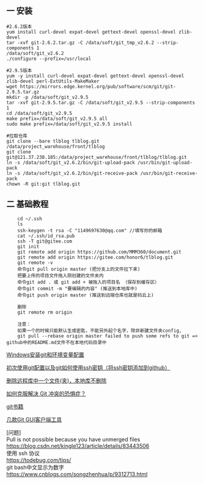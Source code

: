 ## 一 安装  

```
#2.6.2版本
yum install curl-devel expat-devel gettext-devel openssl-devel zlib-devel
tar -xvf git-2.6.2.tar.gz -C /data/soft/git_tmp_v2.6.2 --strip-components 1
/data/soft/git_v2.6.2
./configure --prefix=/usr/local

#2.9.5版本
yum -y install curl-devel expat-devel gettext-devel openssl-devel zlib-devel perl-ExtUtils-MakeMaker
wget https://mirrors.edge.kernel.org/pub/software/scm/git/git-2.9.5.tar.gz
mkdir -p /data/soft/git_v2.9.5
tar -xvf git-2.9.5.tar.gz -C /data/soft/git_v2.9.5 --strip-components 1
cd /data/soft/git_v2.9.5
make prefix=/data/soft/git_v2.9.5 all
sudo make prefix=/data/soft/git_v2.9.5 install

#拉取仓库
git clone --bare tlblog tlblog.git
/data/project_warehouse/front/tlblog
git clone git@121.37.238.185:/data/project_warehouse/front/tlblog/tlblog.git
ln -s /data/soft/git_v2.6.2/bin/git-upload-pack /usr/bin/git-upload-pack
ln -s /data/soft/git_v2.6.2/bin/git-receive-pack /usr/bin/git-receive-pack
chown -R git:git tlblog.git
```

## 二 基础教程  

```
	cd ~/.ssh
	ls
	ssh-keygen -t rsa -C "1149697630@qq.com" //填写你的邮箱
	cat ~/.ssh/id_rsa.pub
	ssh -T git@gitee.com
	git init
	git remote add origin https://github.com/MMM360/document.git
	git remote add origin https://gitee.com/honor6/tlblog.git
	git remote -v
	命令git pull origin master (把分支上的文件拉下来)
	把要上传的项目文件拖入刚创建的文件夹内
	命令git add . 或 git add + 被拖入的项目名 （保存到缓存区）
	命令git commit -m "要编辑的内容" (推送到本地库中)
	命令git push origin master (推送到远端仓库也就是码云上)
	
	删除
	git remote rm origin
	
	注意：
	如果一个的时候只能默认生成密匙，不能另外起个名字，除非新建文件夹config,
	git pull --rebase origin master failed to push some refs to git => github中的README.md文件不在本地代码目录中
```

[Windows安装git和环境变量配置](https://blog.csdn.net/dietime1943/article/details/71751007)  
	
[初次使用git配置以及git如何使用ssh密钥（将ssh密钥添加到github）](https://www.cnblogs.com/superGG1990/p/6844952.html)  
	
[删除远程库中一个文件(夹)，本地库不删除](https://blog.csdn.net/J080624/article/details/83346991)    

[如何克服解决 Git 冲突的恐惧症？](https://www.zhihu.com/question/27507789)  
	
[git书籍](http://iissnan.com/progit/)  
	
[几款Git GUI客户端工具](https://blog.csdn.net/xiaoguanyusb/article/details/79611647)  
	
[问题]  
	Pull is not possible because you have unmerged files  
		https://blog.csdn.net/kingle123/article/details/83443506  
	使用 ssh 协议  
		https://todebug.com/tips/  
	git bash中文显示为数字
		https://www.cnblogs.com/songzhenhua/p/9312713.html  

